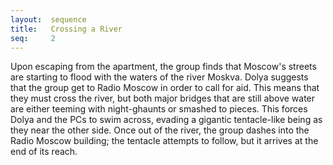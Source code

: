```yaml
---
layout:  sequence
title:   Crossing a River
seq:     2
---
```


Upon escaping from the apartment,
the group finds that Moscow's streets are starting to flood with the waters of the river Moskva.
Dolya suggests that the group get to Radio Moscow in order to call for aid.
This means that they must cross the river,
but both major bridges that are still above water are either teeming with night-ghaunts or smashed to pieces.
This forces Dolya and the PCs to swim across, evading a gigantic tentacle-like being as they near the other side.
Once out of the river, the group dashes into the Radio Moscow building; the tentacle attempts to follow,
but it arrives at the end of its reach.  
